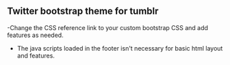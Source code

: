 ## Twitter bootstrap theme for tumblr

-Change the CSS reference link to your custom bootstrap CSS and add features as needed.

- The java scripts loaded in the footer isn't necessary for basic html layout and features. 
